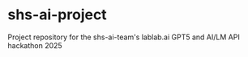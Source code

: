 # shs-ai-project
Project repository for the shs-ai-team's lablab.ai GPT5 and AI/LM API hackathon 2025
